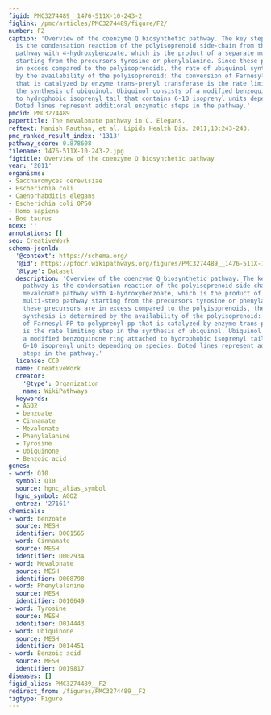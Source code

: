 ```yaml
---
figid: PMC3274489__1476-511X-10-243-2
figlink: /pmc/articles/PMC3274489/figure/F2/
number: F2
caption: 'Overview of the coenzyme Q biosynthetic pathway. The key step in the pathway
  is the condensation reaction of the polyisoprenoid side-chain from the mevalonate
  pathway with 4-hydroxybenzoate, which is the product of a separate multi-step pathway
  starting from the precursors tyrosine or phenylalanine. Since these precursors are
  in excess compared to the polyisoprenoids, the rate of ubiquinol synthesis is determined
  by the availability of the polyisoprenoid: the conversion of Farnesyl-PP to polyprenyl-pp
  that is catalyzed by enzyme trans-prenyl transferase is the rate limiting step in
  the synthesis of ubiquinol. Ubiquinol consists of a modified benzoquinone ring attached
  to hydrophobic isoprenyl tail that contains 6-10 isoprenyl units depending on species.
  Doted lines represent additional enzymatic steps in the pathway.'
pmcid: PMC3274489
papertitle: The mevalonate pathway in C. Elegans.
reftext: Manish Rauthan, et al. Lipids Health Dis. 2011;10:243-243.
pmc_ranked_result_index: '1313'
pathway_score: 0.878608
filename: 1476-511X-10-243-2.jpg
figtitle: Overview of the coenzyme Q biosynthetic pathway
year: '2011'
organisms:
- Saccharomyces cerevisiae
- Escherichia coli
- Caenorhabditis elegans
- Escherichia coli OP50
- Homo sapiens
- Bos taurus
ndex: ''
annotations: []
seo: CreativeWork
schema-jsonld:
  '@context': https://schema.org/
  '@id': https://pfocr.wikipathways.org/figures/PMC3274489__1476-511X-10-243-2.html
  '@type': Dataset
  description: 'Overview of the coenzyme Q biosynthetic pathway. The key step in the
    pathway is the condensation reaction of the polyisoprenoid side-chain from the
    mevalonate pathway with 4-hydroxybenzoate, which is the product of a separate
    multi-step pathway starting from the precursors tyrosine or phenylalanine. Since
    these precursors are in excess compared to the polyisoprenoids, the rate of ubiquinol
    synthesis is determined by the availability of the polyisoprenoid: the conversion
    of Farnesyl-PP to polyprenyl-pp that is catalyzed by enzyme trans-prenyl transferase
    is the rate limiting step in the synthesis of ubiquinol. Ubiquinol consists of
    a modified benzoquinone ring attached to hydrophobic isoprenyl tail that contains
    6-10 isoprenyl units depending on species. Doted lines represent additional enzymatic
    steps in the pathway.'
  license: CC0
  name: CreativeWork
  creator:
    '@type': Organization
    name: WikiPathways
  keywords:
  - AGO2
  - benzoate
  - Cinnamate
  - Mevalonate
  - Phenylalanine
  - Tyrosine
  - Ubiquinone
  - Benzoic acid
genes:
- word: Q10
  symbol: Q10
  source: hgnc_alias_symbol
  hgnc_symbol: AGO2
  entrez: '27161'
chemicals:
- word: benzoate
  source: MESH
  identifier: D001565
- word: Cinnamate
  source: MESH
  identifier: D002934
- word: Mevalonate
  source: MESH
  identifier: D008798
- word: Phenylalanine
  source: MESH
  identifier: D010649
- word: Tyrosine
  source: MESH
  identifier: D014443
- word: Ubiquinone
  source: MESH
  identifier: D014451
- word: Benzoic acid
  source: MESH
  identifier: D019817
diseases: []
figid_alias: PMC3274489__F2
redirect_from: /figures/PMC3274489__F2
figtype: Figure
---
```

